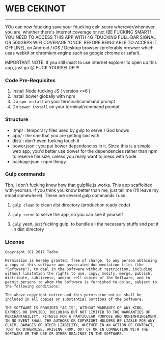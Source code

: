 # WEB CEKINOT
***

YOu can now fducking save your fducking ceki score wherever/whenever you are, whether there's internet coverage or not (BE FUCKING SMART! YOU NEED TO ACCESS THIS APP WITH 4G FDUCKING FULL-BAR SIGNAL OR 500GBPS WIFI COVERAGE 'ONCE' BEFORE BEING ABLE TO ACCESS IT OFFLINE), on Android / iOS / Desktop browser (preferably browser which uses webkit or chromium engine such as google chrome or safari).

IMPORTANT NOTE: if you still insist to use internet explorer to open up this app, just go 😊 FUCK YOURSELDF!!!!


### Code Pre-Requisites
1. Install Node fucking JS ( version >=6 )
2. Install bower globally with npm
3. Do ````npm install```` on your terminal/command prompt
4. Do ````bower install```` on your terminal/command prompt


### Structure
* .tmp/ : temporary files used by gulp to serve / God knows
* app/ : the one that you are getting laid with
* dist/ : don't even fucking touch it
* bower.json : you put bower dependencies in it. Since this is a simple web app, you'd better use bower for the dependencies rather than npm to reserve file size, unless you really want to mess with Node
* package.json :  npm thingy


### Gulp commands
Tbh, I don't fucking know how that gulpfile.js works. This app scaffolded with yeoman. If you think you know better than me, just tell me (I'll leave my email somewhere). These are several gulp commands I use:
1. ````gulp clean````
to clean dist directory (production ready code)

2. ````gulp serve````
to serve the app, so you can see it yourself

3. ````gulp````
yeah, just fucking gulp. to bundle all the necessary stuffs and put it in dist directory


### License

    Copyright (C) 2017 Tadho

    Permission is hereby granted, free of charge, to any person obtaining a copy of this software and associated documentation files (the "Software"), to deal in the Software without restriction, including without limitation the rights to use, copy, modify, merge, publish, distribute, sublicense, and/or sell copies of the Software, and to permit persons to whom the Software is furnished to do so, subject to the following conditions:

    The above copyright notice and this permission notice shall be included in all copies or substantial portions of the Software.

    THE SOFTWARE IS PROVIDED "AS IS", WITHOUT WARRANTY OF ANY KIND, EXPRESS OR IMPLIED, INCLUDING BUT NOT LIMITED TO THE WARRANTIES OF MERCHANTABILITY, FITNESS FOR A PARTICULAR PURPOSE AND NONINFRINGEMENT. IN NO EVENT SHALL THE AUTHORS OR COPYRIGHT HOLDERS BE LIABLE FOR ANY CLAIM, DAMAGES OR OTHER LIABILITY, WHETHER IN AN ACTION OF CONTRACT, TORT OR OTHERWISE, ARISING FROM, OUT OF OR IN CONNECTION WITH THE SOFTWARE OR THE USE OR OTHER DEALINGS IN THE SOFTWARE.
